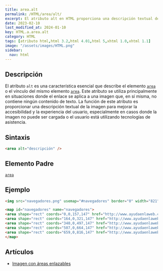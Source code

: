 ```yaml
---
title: area.alt
permalink: /HTML/area/alt/
excerpt: El atributo alt en HTML proporciona una descripción textual de una imagen o enlace de imagen para mejorar la accesibilidad y experiencia del usuario.
date: 2023-02-10
last_modified_at: 2024-01-10
key: HTML.a.area.alt
category: HTML
tags: [atributo html,html 3.2,html 4.01,html 5,xhtml 1.0,xhtml 1.1]
image: "/assets/images/HTML.png"
sidebar:
  nav: html
---
```


## Descripción


El atributo `alt` es una característica esencial que describe el elemento [`area`](https://www.w3api.com/HTML/area/) o el vínculo del mismo elemento [`area`](https://www.w3api.com/HTML/area/). Este atributo se utiliza principalmente en situaciones donde el enlace se aplica a una imagen que, en sí misma, no contiene ningún contenido de texto. La función de este atributo es proporcionar una descripción textual de la imagen para mejorar la accesibilidad y la experiencia del usuario, especialmente en casos donde la imagen no puede ser cargada o el usuario está utilizando tecnologías de asistencia.


## Sintaxis


```html
<area alt="descripción" />
```


## Elemento Padre


[`area`](https://www.w3api.com/HTML/area/)


## Ejemplo


```html
<img src="navegadores.png" usemap="#navegadores" border="0" width="821" height="152" alt="Navegadores" />

<map id="navegadores" name="navegadores">
<area shape="rect" coords="0,0,157,147" href="http://www.ayudaenlaweb.com/navegadores/que-es-internet-explorer/" alt="Internet Explorer" title="Internet Explorer"    />
<area shape="rect" coords="164,0,321,147" href="http://www.ayudaenlaweb.com/navegadores/que-es-firefox/" alt="Firefox" title="Firefox"    />
<area shape="rect" coords="340,0,497,147" href="http://www.ayudaenlaweb.com/navegadores/que-es-google-chrome/" alt="Google Chrome" title="Google Chrome"    />
<area shape="rect" coords="507,0,664,147" href="http://www.ayudaenlaweb.com/navegadores/que-es-safari/" alt="Safari" title="Safari"    />
<area shape="rect" coords="659,0,816,147" href="http://www.ayudaenlaweb.com/navegadores/que-es-opera/" alt="Opera" title="Opera"    />
</map>
```


## Artículos

- [Imagen con áreas enlazables](http://lineadecodigo.com/html/imagen-con-areas-enlazables/)
